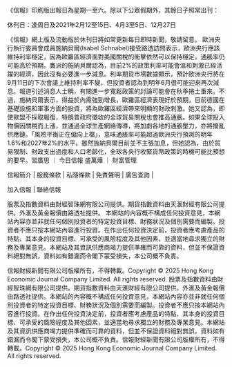 《信報》印刷版出報日為星期一至六。除以下公眾假期外，其餘日子照常出刊：

休刊日：逢周日及2021年2月12至15日、4月3至5日、12月27日

《信報》網上版及流動版於休刊日將如常更新每日即時新聞，敬請留意。
歐洲央行執行委員會成員施納貝爾(Isabel Schnabel)接受路透訪問表示，歐洲央行應該維持利率穩定，因為歐羅區經濟面對美國關稅的衝擊依然可以保持穩定，通脹率仍可能高於預期。鷹派的施納貝爾認為，目前2%的政策利率可能會溫和刺激已經活躍的經濟，因此沒有必要進一步減息。利率期貨市場數據顯示，預計歐洲央行將在9月11日的下次會議上維持利率不變，但投資者認為到明年6月很可能迎來再次減息。報道引述消息人士稱，有關進一步寬鬆政策的討論可能會在秋季捲土重來。不過，施納貝爾表示，得益於內需強勁增長，歐羅區經濟表現好於預期，目前德國在基礎設施和軍事方面的投資，將為歐羅區經濟帶來明顯的財政刺激。她又認為，即使歐盟不採取報復，特朗普政府徵收的全球貿易關稅也會推高通脹。如果全球投入物價因關稅而上漲，並通過全球生產網絡傳導，將加劇各地的通脹壓力，亦將擾亂供應鏈。「風險平衡正在偏向上檔」，意味通脹率可能超過歐洲央行預測的明年1.6%和2027年2%的水平。雖然施納貝爾目前並不主張加息，但她認為，由於貿易限制、財政支出過度和人口老齡化，全球各央行收緊貨幣政策的時機可能比預想的要早。習廣思
      		      	 ｜ 
     			       		      	 	今日信報
盛萬燁
      		      	 ｜ 
     			       		      	 	財富管理

信報簡介 | 
	        服務條款 | 
	        私隱條款 | 
	        免責聲明 | 
	        廣告查詢 | 
			
加入信報 | 
	        聯絡信報

股票及指數資料由財經智珠網有限公司提供。期貨指數資料由天滙財經有限公司提供。外滙及黃金報價由路透社提供。
本網站的內容概不構成任何投資意見，本網站內容亦並非就任何個別投資者的特定投資目標、財務狀況及個別需要而編製。投資者不應只按本網站內容進行投資。在作出任何投資決定前，投資者應考慮產品的特點、其本身的投資目標、可承受的風險程度及其他因素，並適當地尋求獨立的財務及專業意見。本網站及其資訊供應商竭力提供準確而可靠的資料，但並不保證資料絕對無誤，資料如有錯漏而令閣下蒙受損失，本公司概不負責。

信報財經新聞有限公司版權所有，不得轉載。Copyright © 2025 Hong Kong Economic Journal Company Limited. All rights reserved.
股票及指數資料由財經智珠網有限公司提供。期貨指數資料由天滙財經有限公司提供。外滙及黃金報價由路透社提供。本網站的內容概不構成任何投資意見，本網站內容亦並非就任何個別投資者的特定投資目標、財務狀況及個別需要而編製。投資者不應只按本網站內容進行投資。在作出任何投資決定前，投資者應考慮產品的特點、其本身的投資目標、可承受的風險程度及其他因素，並適當地尋求獨立的財務及專業意見。本網站及其資訊供應商竭力提供準確而可靠的資料，但並不保證資料絕對無誤，資料如有錯漏而令閣下蒙受損失，本公司概不負責。信報財經新聞有限公司版權所有，不得轉載。Copyright © 2025 Hong Kong Economic Journal Company Limited. All rights reserved.